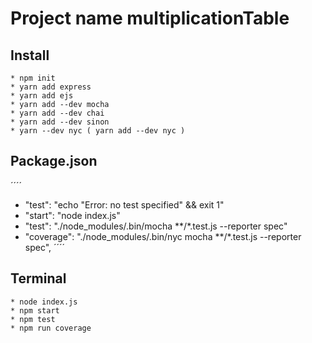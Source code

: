 
# Project name multiplicationTable

## Install
````
* npm init
* yarn add express
* yarn add ejs
* yarn add --dev mocha
* yarn add --dev chai
* yarn add --dev sinon
* yarn --dev nyc ( yarn add --dev nyc )

````

## Package.json
´´´´
* "test": "echo \"Error: no test specified\" && exit 1"
* "start": "node index.js"
* "test": "./node_modules/.bin/mocha **/*.test.js --reporter spec"
* "coverage": "./node_modules/.bin/nyc mocha **/*.test.js --reporter spec",
´´´´

## Terminal
````
* node index.js
* npm start
* npm test
* npm run coverage
````